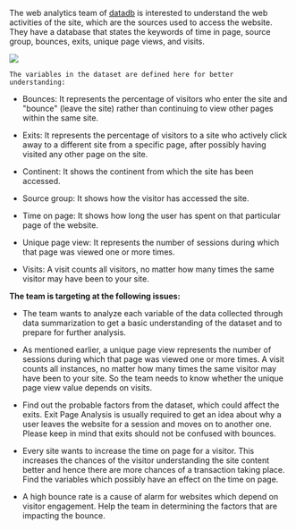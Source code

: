The web analytics team of [datadb](www.datadb.com) is interested to understand the web activities of the site, which are the sources used to access the website. They have a database that states the keywords of time in page, source group, bounces, exits, unique page views, and visits. 

![](https://raw.githubusercontent.com/ravichaubey/Internet-Data-Analysis/master/Visuals/continent%20frequency.png)

`The variables in the dataset are defined here for better understanding:`

- Bounces: It represents the percentage of visitors who enter the site and "bounce" (leave the site) rather than continuing to view other pages within the same site.

- Exits: It represents the percentage of visitors to a site who actively click away to a different site from a specific page, after possibly having visited any other page on the site.

- Continent: It shows the continent from which the site has been accessed.

- Source group: It shows how the visitor has accessed the site.

- Time on page: It shows how long the user has spent on that particular page of the website.

- Unique page view: It represents the number of sessions during which that page was viewed one or more times.

- Visits: A visit counts all visitors, no matter how many times the same visitor
may have been to your site.

**The team is targeting at the following issues:**

- The team wants to analyze each variable of the data collected through data summarization to get a basic understanding of the dataset and to prepare for further analysis.

- As mentioned earlier, a unique page view represents the number of sessions during which that page was viewed one or more times. A visit counts all instances, no matter how many times the same visitor may have been to your site. So the team needs to know whether the unique page view value depends on visits.

- Find out the probable factors from the dataset, which could affect the exits. Exit Page Analysis is usually required to get an idea about why a user leaves
the website for a session and moves on to another one. Please keep in mind that exits should not be confused with bounces.

- Every site wants to increase the time on page for a visitor. This increases the chances of the visitor understanding the site content better and hence
there are more chances of a transaction taking place. Find the variables which possibly have an effect on the time on page.

- A high bounce rate is a cause of alarm for websites which depend on visitor engagement. Help the team in determining the factors that are impacting the bounce.
